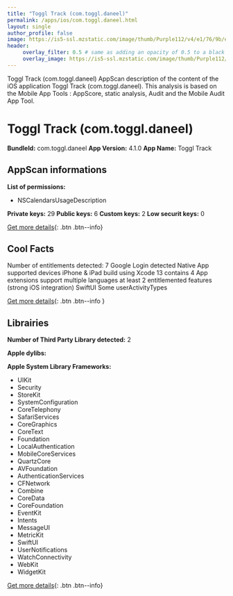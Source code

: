 ```yaml
---
title: "Toggl Track (com.toggl.daneel)"
permalink: /apps/ios/com.toggl.daneel.html
layout: single
author_profile: false
image: https://is5-ssl.mzstatic.com/image/thumb/Purple112/v4/e1/76/9b/e1769bbf-0b28-af83-e84b-08b9d3460bbf/AppIcon-1x_U007emarketing-0-7-0-85-220.png/512x512bb.jpg
header: 
     overlay_filter: 0.5 # same as adding an opacity of 0.5 to a black background
     overlay_image: https://is5-ssl.mzstatic.com/image/thumb/Purple112/v4/e1/76/9b/e1769bbf-0b28-af83-e84b-08b9d3460bbf/AppIcon-1x_U007emarketing-0-7-0-85-220.png/512x512bb.jpg
---
```

Toggl Track (com.toggl.daneel) AppScan description of the content of the iOS application Toggl Track (com.toggl.daneel). This analysis is based on the Mobile App Tools : AppScore, static analysis, Audit and the Mobile Audit App Tool.

# Toggl Track (com.toggl.daneel)

**BundleId:** com.toggl.daneel
**App Version:** 4.1.0
**App Name:** Toggl Track


## AppScan informations 

**List of permissions:** 
- NSCalendarsUsageDescription
  
  
**Private keys:** 29
**Public keys:** 6
**Custom keys:** 2
**Low securit keys:** 0
  
[Get more details](/pricing.html){: .btn .btn--info}

## Cool Facts

Number of entitlements detected: 7
Google Login detected
Native App
supported devices iPhone & iPad
build using Xcode 13
contains 4 App extensions
support multiple languages
at least 2 entitlemented features (strong iOS integration)
SwiftUI
Some userActivityTypes
  
[Get more details](/pricing.html){: .btn .btn--info }

## Librairies 
**Number of Third Party Library detected:** 2


**Apple dylibs:**


**Apple System Library Frameworks:**
- UIKit
- Security
- StoreKit
- SystemConfiguration
- CoreTelephony
- SafariServices
- CoreGraphics
- CoreText
- Foundation
- LocalAuthentication
- MobileCoreServices
- QuartzCore
- AVFoundation
- AuthenticationServices
- CFNetwork
- Combine
- CoreData
- CoreFoundation
- EventKit
- Intents
- MessageUI
- MetricKit
- SwiftUI
- UserNotifications
- WatchConnectivity
- WebKit
- WidgetKit


  
[Get more details](/pricing.html){: .btn .btn--info}

